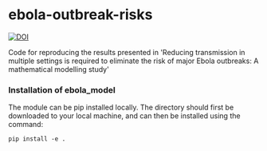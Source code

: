 # ebola-outbreak-risks
[![DOI](https://zenodo.org/badge/785929881.svg)](https://doi.org/10.5281/zenodo.14887239)

Code for reproducing the results presented in 'Reducing transmission in multiple settings is required to eliminate the risk of major Ebola outbreaks: A mathematical modelling study'

### Installation of ebola_model

The module can be pip installed locally. The directory should first be downloaded to your local machine, and can then be installed using the command:

```console
pip install -e .
```
